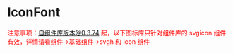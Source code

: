 # IconFont

<font style="color:red">注意事项：自组件库版本@0.3.74 起，以下图标库只针对组件库的 svgicon 组件有效，详情请看组件->基础组件->svgh 和 icon 组件</font>
<icon></icon>
